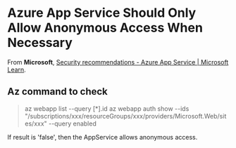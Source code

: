# Azure App Service Should Only Allow Anonymous Access When Necessary

From **Microsoft**, [Security recommendations - Azure App Service | Microsoft Learn](https://learn.microsoft.com/en-us/azure/app-service/security-recommendations).


## Az command to check

>az webapp list --query [*].id
>az webapp auth show --ids  "/subscriptions/xxx/resourceGroups/xxx/providers/Microsoft.Web/sites/xxx" --query enabled

If result is 'false', then the AppService allows anonymous access.
